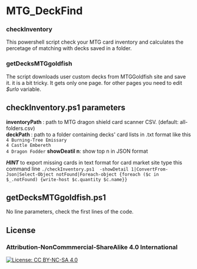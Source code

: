 # MTG_DeckFind

### checkInventory
This powershell script check your MTG card inventory and calculates the percetage of matching with decks saved in a folder.

### getDecksMTGgoldfish
The script downloads user custom decks from MTGGoldfish site and save it. it is a bit tricky. It gets only one page. for other pages you need to edit *$urlo* variable.

## checkInventory.ps1 parameters

**inventoryPath <filepath>**: path to MTG dragon shield card scanner CSV. (default: all-folders.csv) <br>
**deckPath <path>**: path to a folder containing decks' card lists in .txt format like this <br>
    `4 Burning-Tree Emissary` <br>`4 Castle Embereth` <br> `4 Dragon Fodder`
**showDeatil n**: show top n in JSON format

***HINT*** to export missing cards in text format for card market site type this command line
    `./checkInventory.ps1  -showDetail 1|ConvertFrom-Json|Select-Object notFound|Foreach-object {foreach ($c in $_.notFound) {write-host $c.quantity $c.name}}`
    
    
## getDecksMTGgoldfish.ps1
No line parameters, check the first lines of the code.


## License
### Attribution-NonCommmercial-ShareAlike 4.0 International 
[![License: CC BY-NC-SA 4.0](https://img.shields.io/badge/License-CC_BY--NC--SA_4.0-lightgrey.svg)](https://creativecommons.org/licenses/by-nc-sa/4.0/)
